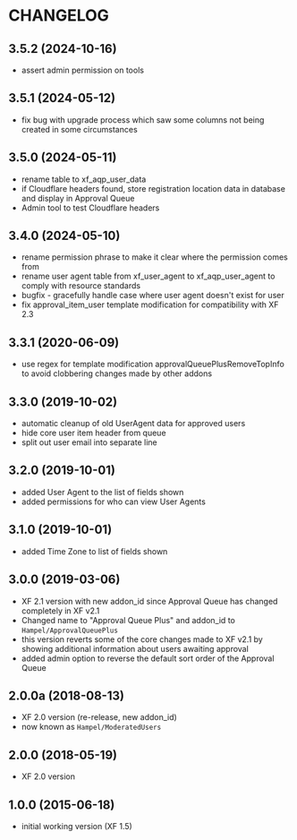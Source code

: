CHANGELOG
=========

3.5.2 (2024-10-16)
------------------

* assert admin permission on tools

3.5.1 (2024-05-12)
------------------

* fix bug with upgrade process which saw some columns not being created in some circumstances

3.5.0 (2024-05-11)
------------------

* rename table to xf_aqp_user_data
* if Cloudflare headers found, store registration location data in database and display in Approval Queue
* Admin tool to test Cloudflare headers

3.4.0 (2024-05-10)
------------------

* rename permission phrase to make it clear where the permission comes from
* rename user agent table from xf_user_agent to xf_aqp_user_agent to comply with resource standards
* bugfix - gracefully handle case where user agent doesn't exist for user
* fix approval_item_user template modification for compatibility with XF 2.3

3.3.1 (2020-06-09)
------------------

* use regex for template modification approvalQueuePlusRemoveTopInfo to avoid clobbering changes made by other addons

3.3.0 (2019-10-02)
------------------

* automatic cleanup of old UserAgent data for approved users
* hide core user item header from queue
* split out user email into separate line

3.2.0 (2019-10-01)
------------------

* added User Agent to the list of fields shown
* added permissions for who can view User Agents

3.1.0 (2019-10-01)
------------------

* added Time Zone to list of fields shown

3.0.0 (2019-03-06)
------------------

* XF 2.1 version with new addon_id since Approval Queue has changed completely in XF v2.1
* Changed name to "Approval Queue Plus" and addon_id to `Hampel/ApprovalQueuePlus`
* this version reverts some of the core changes made to XF v2.1 by showing additional information about users awaiting 
  approval
* added admin option to reverse the default sort order of the Approval Queue

2.0.0a (2018-08-13)
-------------------

* XF 2.0 version (re-release, new addon_id)
* now known as `Hampel/ModeratedUsers`

2.0.0 (2018-05-19)
------------------

* XF 2.0 version

1.0.0 (2015-06-18)
------------------

* initial working version (XF 1.5)

